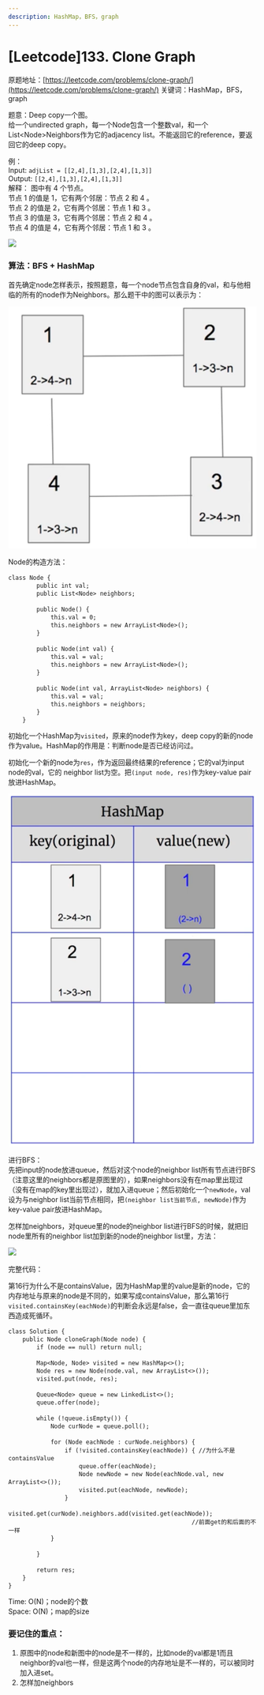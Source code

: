```yaml
---
description: HashMap，BFS，graph
---
```


# \[Leetcode]133. Clone Graph

原题地址：[https://leetcode.com/problems/clone-graph/](https://leetcode.com/problems/clone-graph/) 关键词：HashMap，BFS，graph

题意：Deep copy一个图。 \
给一个undirected graph，每一个Node包含一个整数val，和一个List\<Node>Neighbors作为它的adjacency list。不能返回它的reference，要返回它的deep copy。

例：\
Input: `adjList = [[2,4],[1,3],[2,4],[1,3]]`\
Output:                   `[[2,4],[1,3],[2,4],[1,3]]` \
解释： 图中有 4 个节点。 \
节点 1 的值是 1，它有两个邻居：节点 2 和 4 。 \
节点 2 的值是 2，它有两个邻居：节点 1 和 3 。 \
节点 3 的值是 3，它有两个邻居：节点 2 和 4 。 \
节点 4 的值是 4，它有两个邻居：节点 1 和 3 。

![](../.gitbook/assets/133\_clone_graph_question.png)

### 算法：BFS + HashMap

首先确定node怎样表示，按照题意，每一个node节点包含自身的val，和与他相临的所有的node作为Neighbors。那么题干中的图可以表示为：

![](<../.gitbook/assets/Screen Shot 2021-09-13 at 1.52.57 AM.png>)

Node的构造方法：

```
class Node {
		public int val;
		public List<Node> neighbors;

		public Node() {
			this.val = 0;
			this.neighbors = new ArrayList<Node>();
		}

		public Node(int val) {
			this.val = val;
			this.neighbors = new ArrayList<Node>();
		}

		public Node(int val, ArrayList<Node> neighbors) {
			this.val = val;
			this.neighbors = neighbors;
		}
	}
```



初始化一个HashMap为`visited`，原来的node作为key，deep copy的新的node作为value。HashMap的作用是：判断node是否已经访问过。

初始化一个新的node为`res`，作为返回最终结果的reference；它的val为input node的val，它的 neighbor list为空。把`(input node, res)`作为key-value pair放进HashMap。

![](<../.gitbook/assets/Screen Shot 2021-09-13 at 2.34.09 AM.png>)

进行BFS：\
先把input的node放进queue，然后对这个node的neighbor list所有节点进行BFS（注意这里的neighbors都是原图里的），如果neighbors没有在map里出现过（没有在map的key里出现过），就加入进queue；然后初始化一个`newNode`，val设为与neighbor list当前节点相同，把`(neighbor list当前节点, newNode)`作为key-value pair放进HashMap。

怎样加neighbors，对queue里的node的neighbor list进行BFS的时候，就把旧node里所有的neighbor list加到新的node的neighbor list里，方法：

![](../.gitbook/assets/IMG\_6473.jpg)

完整代码：

第16行为什么不是containsValue，因为HashMap里的value是新的node，它的内存地址与原来的node是不同的，如果写成containsValue，那么第16行`visited.containsKey(eachNode)`的判断会永远是false，会一直往queue里加东西造成死循环。

```
class Solution {
    public Node cloneGraph(Node node) {
        if (node == null) return null;
        
        Map<Node, Node> visited = new HashMap<>();
        Node res = new Node(node.val, new ArrayList<>());
        visited.put(node, res);
        
        Queue<Node> queue = new LinkedList<>();
        queue.offer(node);
        
        while (!queue.isEmpty()) {
            Node curNode = queue.poll();
            
            for (Node eachNode : curNode.neighbors) {             
                if (!visited.containsKey(eachNode)) { //为什么不是containsValue
                    queue.offer(eachNode);
                    Node newNode = new Node(eachNode.val, new ArrayList<>());
                    visited.put(eachNode, newNode);
                }
                visited.get(curNode).neighbors.add(visited.get(eachNode)); 
                                                    //前面get的和后面的不一样
            } 
            
        }
        
        return res;
    }
}
```

Time: O(N)；node的个数\
Space: O(N)；map的size



### 要记住的重点：

1. 原图中的node和新图中的node是不一样的，比如node的val都是1而且neighbor的val也一样，但是这两个node的内存地址是不一样的，可以被同时加入进set。
2. 怎样加neighbors

